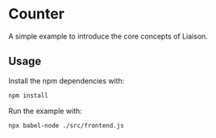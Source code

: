 # Counter

A simple example to introduce the core concepts of Liaison.

## Usage

Install the npm dependencies with:

```sh
npm install
```

Run the example with:

```sh
npx babel-node ./src/frontend.js
```
